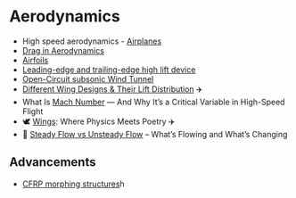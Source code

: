 # Aerodynamics


- High speed aerodynamics - [Airplanes](https://www.linkedin.com/posts/alessandro-rodolfo-de-paula-4420941_high-speed-aerodynamics-how-airplanes-conquer-activity-7287431577821679616-Q0Cz/?utm_source=share&utm_medium=member_android)
- [Drag in Aerodynamics](https://www.linkedin.com/posts/alessandro-rodolfo-de-paula-4420941_drag-in-aerodynamics-when-an-object-moves-activity-7299553388550144003-bgIE/?utm_source=share&utm_medium=member_android&rcm=ACoAAD-ruCgBJnujmeLzmj1X4DpLLTuxktERedQ)
- [Airfoils](https://www.linkedin.com/posts/girish-kumar-ramaiah-85507257_airfoils-an-airfoil-is-a-surface-such-as-activity-7305839762022481920-KqLK/?utm_source=share&utm_medium=member_android&rcm=ACoAAD-ruCgBJnujmeLzmj1X4DpLLTuxktERedQ)
- [Leading-edge and trailing-edge high lift device](https://www.linkedin.com/posts/rajat-walia_mechanicalengineering-mechanical-aerospace-activity-7317057443778203648-g3At/?utm_source=share&utm_medium=member_android&rcm=ACoAAD-ruCgBJnujmeLzmj1X4DpLLTuxktERedQ)
- [Open-Circuit subsonic Wind Tunnel](https://www.linkedin.com/posts/maithem-adnan-ab87a1264_aerodynamics-windtunnel-engineering-activity-7328892132461547522-TO_C/?utm_source=share&utm_medium=member_android&rcm=ACoAAD-ruCgBJnujmeLzmj1X4DpLLTuxktERedQ)
- [Different Wing Designs & Their Lift Distribution](https://www.linkedin.com/posts/itzmemsd_aviationdesign-aircraftwings-liftdistribution-activity-7332452122422132736-dnr2/?utm_source=share&utm_medium=member_android&rcm=ACoAAD-ruCgBJnujmeLzmj1X4DpLLTuxktERedQ) ✈️
- What Is [Mach Number](https://www.linkedin.com/posts/faisalqidwai88_what-is-mach-number-and-why-its-a-critical-activity-7331933889734569986-Ridi/?utm_source=share&utm_medium=member_android&rcm=ACoAAD-ruCgBJnujmeLzmj1X4DpLLTuxktERedQ) — And Why It’s a Critical Variable in High-Speed Flight
- 🕊️ [Wings](https://www.linkedin.com/posts/krishnagupta-1999_aircraft-aircraftdesign-wingengineering-activity-7331593499013730305-6lIq/?utm_source=share&utm_medium=member_android&rcm=ACoAAD-ruCgBJnujmeLzmj1X4DpLLTuxktERedQ): Where Physics Meets Poetry ✈️
- 🚀 [Steady Flow vs Unsteady Flow](https://www.linkedin.com/posts/vratesh-mukadam-703519111_cfd-fluidmechanics-engineeringsimplified-activity-7341511588211765248-bUc2/?utm_source=share&utm_medium=member_android&rcm=ACoAAD-ruCgBJnujmeLzmj1X4DpLLTuxktERedQ) – What’s Flowing and What’s Changing

## Advancements 
- [CFRP morphing structures](https://www.linkedin.com/posts/biserat-birhanu-b9078230b_aircrafttechnician-aviationmaintenance-morphingaerofoil-activity-7330146002118561792-gvV1/?utm_source=share&utm_medium=member_android&rcm=ACoAAD-ruCgBJnujmeLzmj1X4DpLLTuxktERedQ)h
